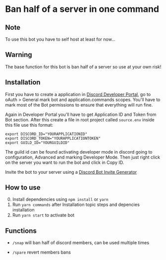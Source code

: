 # Ban half of a server in one command

## Note
To use this bot you have to self host at least for now...

## Warning
The base function for this bot is ban half of a server so use at your own risk!

## Installation
First you have to create a application in [Discord Developer Portal](https://discord.com/developers/applications/), go to oAuth > General mark bot and application.commands scopes. You'll have to mark most of the Bot permissions to ensure that everything will run fine.

Again in Developer Portal you'll have to get Application ID and Token from Bot section.
After this create a file in root project called `source.env` inside this file use this format:

```
export DISCORD_ID="YOURAPPLICATIONID"
export DISCORD_TOKEN="YOURAPPLICATIONTOKEN"
export GUILD_ID="YOURGUILDID"
```

The guild id can be found activating developer mode in discord going to configuration, Advanced and marking Developer Mode. Then just right click on the server you want to run the bot and click in Copy ID.

Invite the bot to your server using a [Discord Bot Invite Generator](https://discordapi.com/permissions.html)

##  How to use
0. Install dependencies using ```npm install``` or ```yarn```
1. Run ```yarn commands``` after Installation topic steps and depencies installation
2. Run ```yarn start``` to activate bot

## Functions
- ```/snap``` will ban half of discord members, can be used multiple times

- ```/spare``` revert members bans
